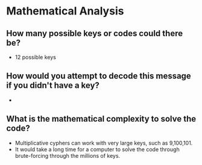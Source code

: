 # Mathematical Analysis

## How many possible keys or codes could there be? 
* 12 possible keys

## How would you attempt to decode this message if you didn't have a key? 
* 

## What is the mathematical complexity to solve the code?
* Multiplicative cyphers can work with very large keys, such as 9,100,101. 
* It would take a long time for a computer to solve the code through brute-forcing through the millions of keys. 
